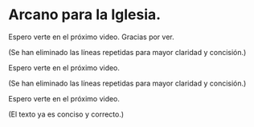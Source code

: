 # Arcano para la Iglesia.  

Espero verte en el próximo video. Gracias por ver.  

(Se han eliminado las líneas repetidas para mayor claridad y concisión.)  

Espero verte en el próximo video.  

(Se han eliminado las líneas repetidas para mayor claridad y concisión.)  

Espero verte en el próximo video.  

(El texto ya es conciso y correcto.)


